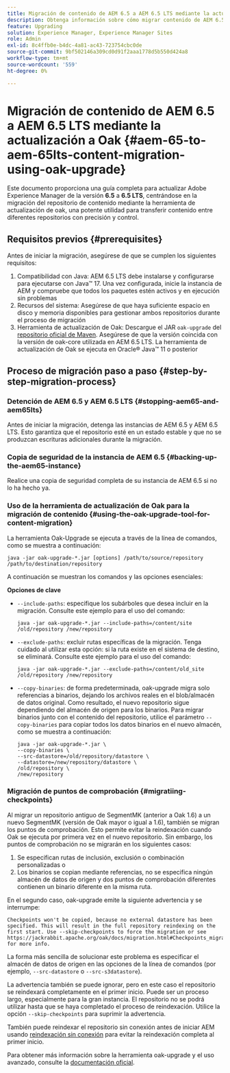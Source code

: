 ```yaml
---
title: Migración de contenido de AEM 6.5 a AEM 6.5 LTS mediante la actualización a Oak
description: Obtenga información sobre cómo migrar contenido de AEM 6.5 a AEM 6.5 LTS mediante la herramienta de actualización de oak
feature: Upgrading
solution: Experience Manager, Experience Manager Sites
role: Admin
exl-id: 8c4ffb0e-b4dc-4a81-ac43-723754cbc0de
source-git-commit: 9bf502146a309cd0d91f2aaa1778d5b550d424a8
workflow-type: tm+mt
source-wordcount: '559'
ht-degree: 0%

---
```


# Migración de contenido de AEM 6.5 a AEM 6.5 LTS mediante la actualización a Oak {#aem-65-to-aem-65lts-content-migration-using-oak-upgrade}

Este documento proporciona una guía completa para actualizar Adobe Experience Manager de la versión **6.5** a **6.5 LTS**, centrándose en la migración del repositorio de contenido mediante la herramienta de actualización de oak, una potente utilidad para transferir contenido entre diferentes repositorios con precisión y control.

## Requisitos previos {#prerequisites}

Antes de iniciar la migración, asegúrese de que se cumplen los siguientes requisitos:

1. Compatibilidad con Java: AEM 6.5 LTS debe instalarse y configurarse para ejecutarse con Java™ 17. Una vez configurada, inicie la instancia de AEM y compruebe que todos los paquetes estén activos y en ejecución sin problemas
1. Recursos del sistema: Asegúrese de que haya suficiente espacio en disco y memoria disponibles para gestionar ambos repositorios durante el proceso de migración
1. Herramienta de actualización de Oak: Descargue el JAR `oak-upgrade` del [repositorio oficial de Maven](https://mvnrepository.com/artifact/org.apache.jackrabbit/oak-upgrade). Asegúrese de que la versión coincida con la versión de oak-core utilizada en AEM 6.5 LTS. La herramienta de actualización de Oak se ejecuta en Oracle® Java™ 11 o posterior

## Proceso de migración paso a paso {#step-by-step-migration-process}

### Detención de AEM 6.5 y AEM 6.5 LTS {#stopping-aem65-and-aem65lts}

Antes de iniciar la migración, detenga las instancias de AEM 6.5 y AEM 6.5 LTS. Esto garantiza que el repositorio esté en un estado estable y que no se produzcan escrituras adicionales durante la migración.

### Copia de seguridad de la instancia de AEM 6.5 {#backing-up-the-aem65-instance}

Realice una copia de seguridad completa de su instancia de AEM 6.5 si no lo ha hecho ya.

### Uso de la herramienta de actualización de Oak para la migración de contenido {#using-the-oak-upgrade-tool-for-content-migration}

La herramienta Oak-Upgrade se ejecuta a través de la línea de comandos, como se muestra a continuación:

```
java -jar oak-upgrade-*.jar [options] /path/to/source/repository /path/to/destination/repository 
```

A continuación se muestran los comandos y las opciones esenciales:

**Opciones de clave**

* `--include-paths`: especifique los subárboles que desea incluir en la migración. Consulte este ejemplo para el uso del comando:

  ```
  java -jar oak-upgrade-*.jar --include-paths=/content/site /old/repository /new/repository
  ```

* `--exclude-paths`: excluir rutas específicas de la migración. Tenga cuidado al utilizar esta opción: si la ruta existe en el sistema de destino, se eliminará. Consulte este ejemplo para el uso del comando:

  ```
  java -jar oak-upgrade-*.jar --exclude-paths=/content/old_site /old/repository /new/repository 
  ```

* `--copy-binaries`: de forma predeterminada, oak-upgrade migra solo referencias a binarios, dejando los archivos reales en el blob/almacén de datos original. Como resultado, el nuevo repositorio sigue dependiendo del almacén de origen para los binarios. Para migrar binarios junto con el contenido del repositorio, utilice el parámetro `--copy-binaries` para copiar todos los datos binarios en el nuevo almacén, como se muestra a continuación:

  ```
  java -jar oak-upgrade-*.jar \
  --copy-binaries \
  --src-datastore=/old/repository/datastore \
  --datastore=/new/repository/datastore \
  /old/repository \
  /new/repository 
  ```

### Migración de puntos de comprobación {#migratiing-checkpoints}

Al migrar un repositorio antiguo de SegmentMK (anterior a Oak 1.6) a un nuevo SegmentMK (versión de Oak mayor o igual a 1.6), también se migran los puntos de comprobación. Esto permite evitar la reindexación cuando Oak se ejecuta por primera vez en el nuevo repositorio. Sin embargo, los puntos de comprobación no se migrarán en los siguientes casos:

1. Se especifican rutas de inclusión, exclusión o combinación personalizadas o
1. Los binarios se copian mediante referencias, no se especifica ningún almacén de datos de origen y dos puntos de comprobación diferentes contienen un binario diferente en la misma ruta.

En el segundo caso, oak-upgrade emite la siguiente advertencia y se interrumpe:

```
Checkpoints won't be copied, because no external datastore has been specified. This will result in the full repository reindexing on the first start. Use --skip-checkpoints to force the migration or see https://jackrabbit.apache.org/oak/docs/migration.html#Checkpoints_migration for more info. 
```

La forma más sencilla de solucionar este problema es especificar el almacén de datos de origen en las opciones de la línea de comandos (por ejemplo, `--src-datastore` o `--src-s3datastore`).

La advertencia también se puede ignorar, pero en este caso el repositorio se reindexará completamente en el primer inicio. Puede ser un proceso largo, especialmente para la gran instancia. El repositorio no se podrá utilizar hasta que se haya completado el proceso de reindexación. Utilice la opción `--skip-checkpoints` para suprimir la advertencia.

También puede reindexar el repositorio sin conexión antes de iniciar AEM usando [reindexación sin conexión](/help/sites-deploying/upgrade-offline-reindexing.md) para evitar la reindexación completa al primer inicio.

Para obtener más información sobre la herramienta oak-upgrade y el uso avanzado, consulte la [documentación oficial](https://jackrabbit.apache.org/oak/docs/migration.html).
